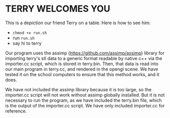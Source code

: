 # TERRY WELCOMES YOU

This is a depiction our friend Terry on a table. Here is how to see him:

- `chmod +x run.sh`
- run `run.sh`
- say hi to terry

Our program uses the assimp (https://github.com/assimp/assimp) library for importing terry's stl data to a generic format readable by native c++ via the importer.cc script, which is stored in terry.bin. Then, that data is read into our main program in terry.cc, and rendered in the opengl scene. We have tested it on the school computers to ensure that this method works, and it does. 

We have not included the assimp library because it is too large, so the importer.cc script will not work without assimp globally installed. But it is not necessary to run the program, as we have included the terry.bin file, which is the output of the importer.cc script. We have only included importer.cc for reference.
